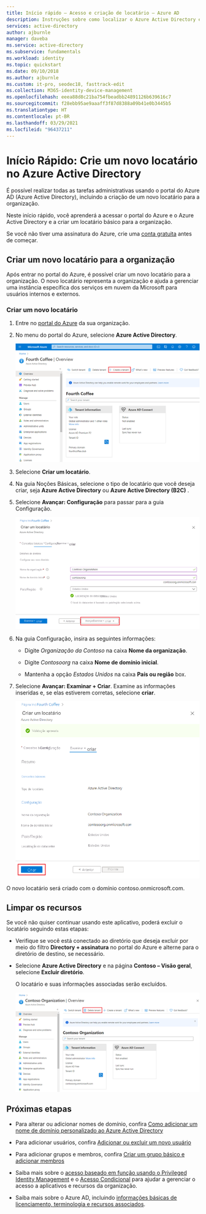 ```yaml
---
title: Início rápido – Acesso e criação de locatário – Azure AD
description: Instruções sobre como localizar o Azure Active Directory e como criar um novo locatário para a organização.
services: active-directory
author: ajburnle
manager: daveba
ms.service: active-directory
ms.subservice: fundamentals
ms.workload: identity
ms.topic: quickstart
ms.date: 09/10/2018
ms.author: ajburnle
ms.custom: it-pro, seodec18, fasttrack-edit
ms.collection: M365-identity-device-management
ms.openlocfilehash: eeea88d8c21ba754fbeadbb24891126b639616c7
ms.sourcegitcommit: f28ebb95ae9aaaff3f87d8388a09b41e0b3445b5
ms.translationtype: HT
ms.contentlocale: pt-BR
ms.lasthandoff: 03/29/2021
ms.locfileid: "96437211"
---
```

# <a name="quickstart-create-a-new-tenant-in-azure-active-directory"></a>Início Rápido: Crie um novo locatário no Azure Active Directory
É possível realizar todas as tarefas administrativas usando o portal do Azure AD (Azure Active Directory), incluindo a criação de um novo locatário para a organização. 

Neste início rápido, você aprenderá a acessar o portal do Azure e o Azure Active Directory e a criar um locatário básico para a organização.

Se você não tiver uma assinatura do Azure, crie uma [conta gratuita](https://azure.microsoft.com/free/) antes de começar.

## <a name="create-a-new-tenant-for-your-organization"></a>Criar um novo locatário para a organização
Após entrar no portal do Azure, é possível criar um novo locatário para a organização. O novo locatário representa a organização e ajuda a gerenciar uma instância específica dos serviços em nuvem da Microsoft para usuários internos e externos.

### <a name="to-create-a-new-tenant"></a>Criar um novo locatário

1. Entre no [portal do Azure](https://portal.azure.com/) da sua organização.

1. No menu do portal do Azure, selecione **Azure Active Directory**.  

    <kbd>![Azure Active Directory – Página Visão geral – Criar um locatário](media/active-directory-access-create-new-tenant/azure-ad-portal.png)</kbd>  

1. Selecione **Criar um locatário**.

1. Na guia Noções Básicas, selecione o tipo de locatário que você deseja criar, seja **Azure Active Directory** ou **Azure Active Directory (B2C)** .

1. Selecione **Avançar: Configuração** para passar para a guia Configuração.

    <kbd>![Azure Active Directory – Página Criar um locatário – guia de configuração ](media/active-directory-access-create-new-tenant/azure-ad-create-new-tenant.png)</kbd>

1.  Na guia Configuração, insira as seguintes informações:
    
    - Digite _Organização da Contoso_ na caixa **Nome da organização**.

    - Digite _Contosoorg_ na caixa **Nome de domínio inicial**.

    - Mantenha a opção _Estados Unidos_ na caixa **País ou região** box.

1. Selecione **Avançar: Examinar + Criar**. Examine as informações inseridas e, se elas estiverem corretas, selecione **criar**.

    <kbd>![Azure Active Directory – Página Examinar e criar locatário](media/active-directory-access-create-new-tenant/azure-ad-review.png)</kbd>

O novo locatário será criado com o domínio contoso.onmicrosoft.com.

## <a name="clean-up-resources"></a>Limpar os recursos
Se você não quiser continuar usando este aplicativo, poderá excluir o locatário seguindo estas etapas:

- Verifique se você está conectado ao diretório que deseja excluir por meio do filtro **Directory + assinatura** no portal do Azure e alterne para o diretório de destino, se necessário.
- Selecione **Azure Active Directory** e na página **Contoso – Visão geral**, selecione **Excluir diretório**.

    O locatário e suas informações associadas serão excluídos.

    <kbd>![Página de visão geral, com o botão de diretório Excluir realçado](media/active-directory-access-create-new-tenant/azure-ad-delete-new-tenant.png)</kbd>

## <a name="next-steps"></a>Próximas etapas
- Para alterar ou adicionar nomes de domínio, confira [Como adicionar um nome de domínio personalizado ao Azure Active Directory](add-custom-domain.md)

- Para adicionar usuários, confira [Adicionar ou excluir um novo usuário](add-users-azure-active-directory.md)

- Para adicionar grupos e membros, confira [Criar um grupo básico e adicionar membros](active-directory-groups-create-azure-portal.md)

- Saiba mais sobre o [acesso baseado em função usando o Privileged Identity Management](../../role-based-access-control/best-practices.md) e o [Acesso Condicional](../../role-based-access-control/conditional-access-azure-management.md) para ajudar a gerenciar o acesso a aplicativos e recursos da organização.

- Saiba mais sobre o Azure AD, incluindo [informações básicas de licenciamento, terminologia e recursos associados](active-directory-whatis.md).

